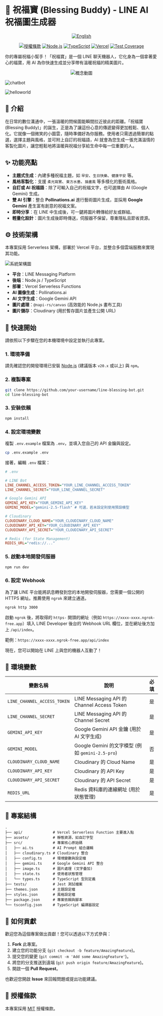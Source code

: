 # 💖 祝福寶 (Blessing Buddy) - LINE AI 祝福圖生成器

<p align="center"><a href="README.md"><img src="https://img.shields.io/badge/切換語言至-English-blue" alt="English" /></a></p>

<p align="center">
  <a href="./LICENSE"><img src="https://img.shields.io/badge/license-MIT-green" alt="授權條款" /></a>
  <a href="https://nodejs.org/"><img src="https://img.shields.io/badge/Node.js-20.x-blue.svg" alt="Node.js" /></a>
  <a href="https://www.typescriptlang.org/"><img src="https://img.shields.io/badge/TypeScript-5.x-blue.svg" alt="TypeScript" /></a>
  <a href="https://vercel.com/"><img src="https://img.shields.io/badge/Deploy-Vercel-black.svg" alt="Vercel" /></a>
  <a href="./coverage/lcov-report/index.html"><img src="https://img.shields.io/badge/coverage-96.03%25-brightgreen" alt="Test Coverage" /></a>
</p>

你的專屬祝福小幫手！「祝福寶」是一個 LINE 聊天機器人，它化身為一個拿著愛心的福寶，用 AI 為你快速生成並分享帶有溫暖祝福的精美圖片。

<p align="center">
  <img src="./concept-video.gif" alt="概念動圖" />
</p>

![chatbot](./chatbot.jpeg)

![helloworld](./helloworld.png)

## 👋 介紹

在日常的數位溝通中，一張溫暖的問候圖能瞬間拉近彼此的距離。「祝福寶 (Blessing Buddy)」的誕生，正是為了讓這份心意的傳遞變得更加輕鬆、個人化。它就像一個微笑的小圖雲，隨時準備好為你服務。使用者只需透過簡單的點選，選擇主題與風格，並可附上自訂的祝福語，AI 就會為您生成一張充滿溫情的客製化圖片，讓您輕鬆地將溫暖與祝福分享給生命中每一位重要的人。

## ✨ 功能亮點

- **主題式生成**：內建多種祝福主題，如 `早安`、`生日快樂`、`健康平安` 等。
- **風格客製化**：支援 `柔光寫實`、`東方水墨`、`插畫風` 等多樣化的藝術風格。
- **自訂或 AI 祝福語**：除了可輸入自己的祝福文字，也可選擇由 AI (Google Gemini) 生成。
- **雙 AI 引擎**：整合 **Pollinations.ai** 進行藝術圖片生成，並採用 **Google Gemini** 產生富有創意的祝福文案。
- **即時分享**：在 LINE 中生成後，可一鍵將圖片轉傳給好友或群組。
- **輕量化設計**：圖片生成後即時傳送，伺服器不保留，尊重隱私且節省資源。

## ⚙️ 技術架構

本專案採用 Serverless 架構，部署於 Vercel 平台，並整合多個雲端服務來實現其功能。

![系統架構圖](./line-blessing-bot-system-architecture.png)

- **平台**：LINE Messaging Platform
- **後端**：Node.js / TypeScript
- **部署**：Vercel Serverless Functions
- **AI 圖像生成**：Pollinations.ai
- **AI 文字生成**：Google Gemini API
- **圖片處理**：`@napi-rs/canvas` (高效能的 Node.js 畫布工具)
- **圖片儲存**：Cloudinary (用於暫存圖片並產生公開 URL)

## 🚀 快速開始

請依照以下步驟在您的本機環境中設定並執行此專案。

### 1. 環境準備

請先確認您的開發環境已安裝 [Node.js](https://nodejs.org/) (建議版本 `v20.x` 或以上) 與 `npm`。

### 2. 複製專案

```bash
git clone https://github.com/your-username/line-blessing-bot.git
cd line-blessing-bot
```

### 3. 安裝依賴

```bash
npm install
```

### 4. 設定環境變數

複製 `.env.example` 檔案為 `.env`，並填入您自己的 API 金鑰與設定。

```bash
cp .env.example .env
```

接著，編輯 `.env` 檔案：

```ini
# .env

# LINE Bot
LINE_CHANNEL_ACCESS_TOKEN="YOUR_LINE_CHANNEL_ACCESS_TOKEN"
LINE_CHANNEL_SECRET="YOUR_LINE_CHANNEL_SECRET"

# Google Gemini API
GEMINI_API_KEY="YOUR_GEMINI_API_KEY"
GEMINI_MODEL="gemini-2.5-flash" # 可選，若未設定則使用預設模型

# Cloudinary
CLOUDINARY_CLOUD_NAME="YOUR_CLOUDINARY_CLOUD_NAME"
CLOUDINARY_API_KEY="YOUR_CLOUDINARY_API_KEY"
CLOUDINARY_API_SECRET="YOUR_CLOUDINARY_API_SECRET"

# Redis (for State Management)
REDIS_URL="redis://..."
```

### 5. 啟動本地開發伺服器

```bash
npm run dev
```

### 6. 設定 Webhook

為了讓 LINE 平台能將訊息轉發到您的本地開發伺服器，您需要一個公開的 HTTPS 網址。推薦使用 `ngrok` 來建立通道。

```bash
ngrok http 3000
```

啟動 `ngrok` 後，將取得的 `https-` 開頭的網址（例如 `https://xxxx-xxxx.ngrok-free.app`）填入 LINE Developer 後台的 Webhook URL 欄位，並在網址後方加上 `/api/index`。

範例：`https://xxxx-xxxx.ngrok-free.app/api/index`

現在，您可以開始在 LINE 上與您的機器人互動了！

## 📝 環境變數

| 變數名稱                    | 說明                                                     | 必填 |
| --------------------------- | -------------------------------------------------------- | :--: |
| `LINE_CHANNEL_ACCESS_TOKEN` | LINE Messaging API 的 Channel Access Token               |  是  |
| `LINE_CHANNEL_SECRET`       | LINE Messaging API 的 Channel Secret                     |  是  |
| `GEMINI_API_KEY`            | Google Gemini API 金鑰 (用於 AI 文字生成)                |  是  |
| `GEMINI_MODEL`              | Google Gemini 的文字模型 (例如 `gemini-2.5-pro`)         |  否  |
| `CLOUDINARY_CLOUD_NAME`     | Cloudinary 的 Cloud Name                                 |  是  |
| `CLOUDINARY_API_KEY`        | Cloudinary 的 API Key                                    |  是  |
| `CLOUDINARY_API_SECRET`     | Cloudinary 的 API Secret                                 |  是  |
| `REDIS_URL`                 | Redis 資料庫的連線網址 (用於狀態管理)                  |  是  |

## 📂 專案結構

```
.
├── api/              # Vercel Serverless Function 主要進入點
├── assets/           # 靜態資源，如自訂字型
├── src/              # 專案核心原始碼
│   ├── ai.ts         # AI Prompt 組合邏輯
│   ├── cloudinary.ts # Cloudinary 整合
│   ├── config.ts     # 環境變數與設定檔
│   ├── gemini.ts     # Google Gemini API 整合
│   ├── image.ts      # 圖片處理 (文字疊加)
│   ├── state.ts      # 使用者狀態管理
│   └── types.ts      # TypeScript 型別定義
├── tests/            # Jest 測試檔案
├── themes.json       # 主題設定檔
├── styles.json       # 風格設定檔
├── package.json      # 專案依賴與腳本
└── tsconfig.json     # TypeScript 編譯器設定
```

## 🤝 如何貢獻

歡迎您為這個專案做出貢獻！您可以透過以下方式參與：

1.  **Fork** 此專案。
2.  建立您的功能分支 (`git checkout -b feature/AmazingFeature`)。
3.  提交您的變更 (`git commit -m 'Add some AmazingFeature'`)。
4.  將您的分支推送到遠端 (`git push origin feature/AmazingFeature`)。
5.  開啟一個 **Pull Request**。

也歡迎您開啟 **Issue** 來回報問題或提出功能建議。

## 📄 授權條款

本專案採用 [MIT](./LICENSE) 授權條款。
